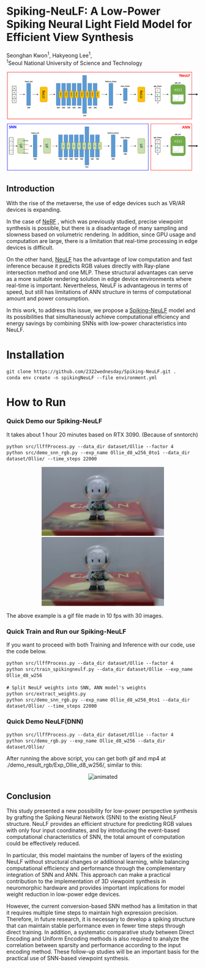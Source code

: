# Spiking-NeuLF: A Low-Power Spiking Neural Light Field Model for Efficient View Synthesis
Seonghan Kwon<sup>1</sup>, Hakyeong Lee<sup>1</sup>,   
<sup>1</sup>Seoul National University of Science and Technology

<p align="center">
  <img src='img/Spiking-NeuLF.png' width="750"/>
</p>

## Introduction
With the rise of the metaverse, the use of edge devices such as VR/AR devices is expanding. 

In the case of [NeRF](https://arxiv.org/pdf/2003.08934) , which was previously studied, precise viewpoint synthesis is possible, but there is a disadvantage of many sampling and slowness based on volumetric rendering. In addition, since GPU usage and computation are large, there is a limitation that real-time processing in edge devices is difficult. 

On the other hand, [NeuLF](https://arxiv.org/pdf/2105.07112) has the advantage of low computation and fast inference because it predicts RGB values directly with Ray-plane intersection method and one MLP. These structural advantages can serve as a more suitable rendering solution in edge device environments where real-time is important. Nevertheless, NeuLF is advantageous in terms of speed, but still has limitations of ANN structure in terms of computational amount and power consumption. 

In this work, to address this issue, we propose a [Spiking-NeuLF](https://github.com/2322wednesday/Spiking-NeuLF) model and its possibilities that simultaneously achieve computational efficiency and energy savings by combining SNNs with low-power characteristics into NeuLF.

# Installation
```
git clone https://github.com/2322wednesday/Spiking-NeuLF.git .
conda env create -n spikingNeuLF --file environment.yml
```

# How to Run
### Quick Demo our Spiking-NeuLF
It takes about 1 hour 20 minutes based on RTX 3090. (Because of snntorch)
```
python src/llffProcess.py --data_dir dataset/Ollie --factor 4
python src/demo_snn_rgb.py --exp_name Ollie_d8_w256_0to1 --data_dir dataset/Ollie/ --time_steps 22000
```
<p align="center">
  <img src="./img/Spiking-NeuLF_results_img.png" alt="animated" width="320" height="180"/>
  <img src="./img/Spiking-NeuLF_results_gif.gif" alt="animated" width="320" height="180"/>
</p>
The above example is a gif file made in 10 fps with 30 images.



### Quick Train and Run our Spiking-NeuLF
If you want to proceed with both Training and Inference with our code, use the code below.
```
python src/llffProcess.py --data_dir dataset/Ollie --factor 4
python src/train_spikingneulf.py --data_dir dataset/Ollie --exp_name Ollie_d8_w256

# Split NeuLF weights into SNN, ANN model's weights
python src/extract_weights.py 
python src/demo_snn_rgb.py --exp_name Ollie_d8_w256_0to1 --data_dir dataset/Ollie/ --time_steps 22000
```

### Quick Demo NeuLF(DNN)
```
python src/llffProcess.py --data_dir dataset/Ollie --factor 4
python src/demo_rgb.py --exp_name Ollie_d8_w256 --data_dir dataset/Ollie/
```
After running the above script, you can get both gif and mp4 at ./demo_result_rgb/Exp_Ollie_d8_w256/, similar to this:
<p align="center">
  <img src="./img/Ollie.gif" alt="animated" width="480" height="270"/>
</p>

## Conclusion
This study presented a new possibility for low-power perspective synthesis by grafting the Spiking Neural Network (SNN) to the existing NeuLF structure. NeuLF provides an efficient structure for predicting RGB values with only four input coordinates, and by introducing the event-based computational characteristics of SNN, the total amount of computation could be effectively reduced.

In particular, this model maintains the number of layers of the existing NeuLF without structural changes or additional learning, while balancing computational efficiency and performance through the complementary integration of SNN and ANN. This approach can make a practical contribution to the implementation of 3D viewpoint synthesis in neuromorphic hardware and provides important implications for model weight reduction in low-power edge devices.

However, the current conversion-based SNN method has a limitation in that it requires multiple time steps to maintain high expression precision. Therefore, in future research, it is necessary to develop a spiking structure that can maintain stable performance even in fewer time steps through direct training. In addition, a systematic comparative study between Direct Encoding and Uniform Encoding methods is also required to analyze the correlation between sparsity and performance according to the input encoding method. These follow-up studies will be an important basis for the practical use of SNN-based viewpoint synthesis.